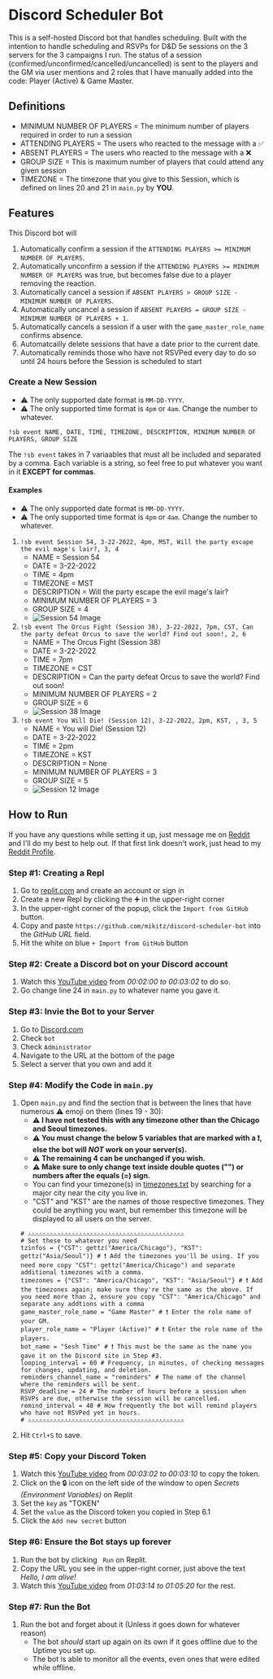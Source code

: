 # Discord Scheduler Bot
This is a self-hosted Discord bot that handles scheduling. Built with the intention to handle scheduling and RSVPs for D&amp;D 5e sessions on the 3 servers for the 3 campaigns I run. The status of a session (confirmed/unconfirmed/cancelled/uncancelled) is sent to the players and the GM via user mentions and 2 roles that I have manually added into the code: Player (Active) & Game Master.

## Definitions
- MINIMUM NUMBER OF PLAYERS = The minimum number of players required in order to run a session
- ATTENDING PLAYERS = The users who reacted to the message with a ✅
- ABSENT PLAYERS = The users who reacted to the message with a ❌
- GROUP SIZE = This is maximum number of players that could attend any given session
- TIMEZONE = The timezone that you give to this Session, which is defined on lines 20 and 21 in `main.py` by **YOU**. 

## Features
This Discord bot will 
  1. Automatically confirm a session if the `ATTENDING PLAYERS >= MINIMUM NUMBER OF PLAYERS`. 
  2. Automatically unconfirm a session if the `ATTENDING PLAYERS >= MINIMUM NUMBER OF PLAYERS` was true, but becomes false due to a player removing the reaction.
  3. Automatically cancel a session if `ABSENT PLAYERS > GROUP SIZE - MINIMUM NUMBER OF PLAYERS`.
  4. Automatically uncancel a session if `ABSENT PLAYERS = GROUP SIZE - MINIMUM NUMBER OF PLAYERS + 1`.
  5. Automatically cancels a session if a user with the `game_master_role_name` confirms absence.
  6. Automatcailly delete sessions that have a date prior to the current date.
  7. Automatically reminds those who have not RSVPed every day to do so until 24 hours before the Session is scheduled to start

### Create a New Session
- ⚠️ The only supported date format is `MM-DD-YYYY`.
- ⚠️ The only supported time format is `4pm` or `4am`. Change the number to whatever.
```
!sb event NAME, DATE, TIME, TIMEZONE, DESCRIPTION, MINIMUM NUMBER OF PLAYERS, GROUP SIZE
```
The `!sb event` takes in 7 variaables that must all be included and separated by a comma. Each variable is a string, so feel free to put whatever you want in it **EXCEPT for commas**.

#### Examples
- ⚠️ The only supported date format is `MM-DD-YYYY`.
- ⚠️ The only supported time format is `4pm` or `4am`. Change the number to whatever.
1. `!sb event Session 54, 3-22-2022, 4pm, MST, Will the party escape the evil mage's lair?, 3, 4`
    - NAME = Session 54
    - DATE = 3-22-2022
    - TIME = 4pm 
    - TIMEZONE = MST
    - DESCRIPTION = Will the party escape the evil mage's lair?
    - MINIMUM NUMBER OF PLAYERS = 3
    - GROUP SIZE = 4
    - ![Session 54 Image](https://i.imgur.com/1WNO9MW.jpg)
2. `!sb event The Orcus Fight (Session 38), 3-22-2022, 7pm, CST, Can the party defeat Orcus to save the world? Find out soon!, 2, 6`
    - NAME = The Orcus Fight (Session 38)
    - DATE = 3-22-2022
    - TIME = 7pm
    - TIMEZONE = CST
    - DESCRIPTION = Can the party defeat Orcus to save the world? Find out soon!
    - MINIMUM NUMBER OF PLAYERS = 2
    - GROUP SIZE = 6
    - ![Session 38 Image](https://i.imgur.com/vfI3kQ1.jpg)
3. `!sb event You Will Die! (Session 12), 3-22-2022, 2pm, KST, , 3, 5`
    - NAME = You will Die! (Session 12)
    - DATE = 3-22-2022
    - TIME = 2pm 
    - TIMEZONE = KST
    - DESCRIPTION = None
    - MINIMUM NUMBER OF PLAYERS = 3 
    - GROUP SIZE = 5
    - ![Session 12 Image](https://i.imgur.com/ILk21Cf.jpg)

## How to Run
If you have any questions while setting it up, just message me on [Reddit](https://www.reddit.com/message/compose/?to=Mikitz) and I'll do my best to help out. If that first link doesn't work, just head to my [Reddit Profile](https://www.reddit.com/user/Mikitz).
### Step #1: Creating a Repl
1. Go to [replit.com](https://replit.com/~) and create an account or sign in
2. Create a new Repl by clicking the ➕ in the upper-right corner
3. In the upper-right corner of the popup, click the `Import from GitHub` button.
4. Copy and paste `https://github.com/mikitz/discord-scheduler-bot` into the *GitHub URL* field.
5. Hit the white on blue `+ Import from GitHub` button
### Step #2: Create a Discord bot on your Discord account
1. Watch this [YouTube video](https://youtu.be/SPTfmiYiuok?t=120) from *00:02:00 to 00:03:02* to do so.
2. Go change line 24 in `main.py` to whatever name you gave it.
### Step #3: Invie the Bot to your Server
1. Go to [Discord.com](https://discord.com/developers/applications/961225387269029928/oauth2/url-generator)
2. Check `bot`
3. Check `Administrator`
4. Navigate to the URL at the bottom of the page
5. Select a server that you own and add it
### Step #4: Modify the Code in `main.py`
1. Open `main.py` and find the section that is between the lines that have numerous ⚠️ emoji on them (lines 19 - 30):
    - **⚠️ I have not tested this with any timezone other than the Chicago and Seoul timezones.**
    - **⚠️ You must change the below 5 variables that are marked with a ❗, else the bot will *NOT* work on your server(s).**
    - **⚠️ The remaining 4 can be unchanged if you wish.** 
    - **⚠️ Make sure to only change text inside double quotes ("") or numbers after the equals (=) sign.**
    - You can find your timezone(s) in [timezones.txt](https://github.com/mikitz/discord-scheduler-bot/blob/main/timezones.txt) by searching for a major city near the city you live in.
    - "CST" and "KST" are the names of those respective timezones. They could be anything you want, but remember this timezone will be displayed to all users on the server.
    ```
    # ⚠️⚠️⚠️⚠️⚠️⚠️⚠️⚠️⚠️⚠️⚠️⚠️⚠️⚠️⚠️⚠️⚠️⚠️⚠️⚠️⚠️⚠️⚠️⚠️⚠️⚠️⚠️⚠️⚠️⚠️⚠️⚠️⚠️⚠️⚠️⚠️⚠️⚠️⚠️⚠️⚠️⚠️⚠️
    # Set these to whatever you need
    tzinfos = {"CST": gettz("America/Chicago"), "KST": gettz("Asia/Seoul")} # ❗ Add the timezones you'll be using. If you need more copy "CST": gettz("America/Chicago") and separate additional timezones with a comma.
    timezones = {"CST": "America/Chicago", "KST": "Asia/Seoul"} # ❗ Add the timezones again; make sure they're the same as the above. If you need more than 2, ensure you copy "CST": "America/Chicago" and separate any addtions with a comma
    game_master_role_name = "Game Master" # ❗ Enter the role name of your GM.
    player_role_name = "Player (Active)" # ❗ Enter the role name of the players.
    bot_name = "Sesh Time" # ❗ This must be the same as the name you gave it on the Discord site in Step #3.
    looping_interval = 60 # Frequency, in minutes, of checking messages for changes, updating, and deletion.
    reminders_channel_name = "reminders" # The name of the channel where the reminders will be sent.
    RSVP_deadline = 24 # The number of hours before a session when RSVPs are due, otherwise the session will be cancelled.
    remind_interval = 48 # How frequently the bot will remind players who have not RSVPed yet in hours.
    # ⚠️⚠️⚠️⚠️⚠️⚠️⚠️⚠️⚠️⚠️⚠️⚠️⚠️⚠️⚠️⚠️⚠️⚠️⚠️⚠️⚠️⚠️⚠️⚠️⚠️⚠️⚠️⚠️⚠️⚠️⚠️⚠️⚠️⚠️⚠️⚠️⚠️⚠️⚠️⚠️⚠️⚠️⚠️
    ```
2. Hit `Ctrl+S` to save.
### Step #5: Copy your Discord Token
1. Watch this [YouTube video](https://youtu.be/SPTfmiYiuok?t=182) from *00:03:02 to 00:03:10* to copy the token.
2. Click on the 🔒 icon on the left side of the window to open *Secrets (Environment Variables)* on Replit
3. Set the `key` as "TOKEN"
4. Set the `value` as the Discord token you copied in Step 6.1
5. Click the `Add new secret` button
### Step #6: Ensure the Bot stays up forever
1. Run the bot by clicking ` Run` on Replit.
2. Copy the URL you see in the upper-right corner, just above the text *Hello, I am alive!*
3. Watch this [YouTube video](https://youtu.be/SPTfmiYiuok?t=3794) from *01:03:14 to 01:05:20* for the rest.
### Step #7: Run the Bot
1. Run the bot and forget about it (Unless it goes down for whatever reason)    
    - The bot *should* start up again on its own if it goes offline due to the Uptime you set up.
    - The bot is able to monitor all the events, even ones that were edited while offline.